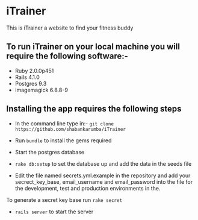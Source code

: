 # iTrainer

This is iTrainer a website to find your fitness buddy

## To run iTrainer on your local machine you will require the following software:-

* Ruby 2.0.0p451
* Rails 4.1.0
* Postgres 9.3
* imagemagick 6.8.8-9

## Installing the app requires the following steps

* In the command line type in:- `git clone https://github.com/shabankarumba/iTrainer`

* Run `bundle` to install the gems required

* Start the postgres database

* `rake db:setup` to set the database up and add the data in the seeds file

* Edit the file named secrets.yml.example in the repository and add your secrect_key_base, email_username and email_password into the file for the development, test and production environments in the.

To generate a secret key base run `rake secret `

* `rails server` to start the server
